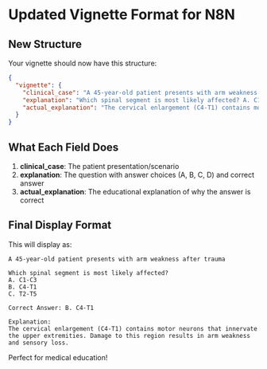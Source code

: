# Updated Vignette Format for N8N

## New Structure

Your vignette should now have this structure:

```json
{
  "vignette": {
    "clinical_case": "A 45-year-old patient presents with arm weakness after trauma",
    "explanation": "Which spinal segment is most likely affected? A. C1-C3 B. C4-T1 C. T2-T5 Correct Answer: B. C4-T1",
    "actual_explanation": "The cervical enlargement (C4-T1) contains motor neurons that innervate the upper extremities. Damage to this region results in arm weakness and sensory loss."
  }
}
```

## What Each Field Does

1. **clinical_case**: The patient presentation/scenario
2. **explanation**: The question with answer choices (A, B, C, D) and correct answer
3. **actual_explanation**: The educational explanation of why the answer is correct

## Final Display Format

This will display as:
```
A 45-year-old patient presents with arm weakness after trauma

Which spinal segment is most likely affected?
A. C1-C3
B. C4-T1  
C. T2-T5

Correct Answer: B. C4-T1

Explanation:
The cervical enlargement (C4-T1) contains motor neurons that innervate the upper extremities. Damage to this region results in arm weakness and sensory loss.
```

Perfect for medical education!